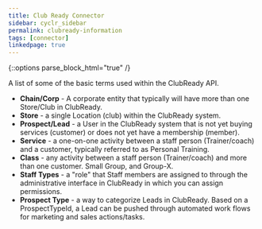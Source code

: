 ```yaml
---
title: Club Ready Connector
sidebar: cyclr_sidebar
permalink: clubready-information
tags: [connector]
linkedpage: true
---
```

{::options parse_block_html="true" /}
<section class="card">

A list of some of the basic terms used within the ClubReady API.

* **Chain/Corp** - A corporate entity that typically will have more than one Store/Club in ClubReady.
* **Store** - a single Location (club) within the ClubReady system.
* **Prospect/Lead** - a User in the ClubReady system that is not yet buying services (customer) or does not yet have a membership (member).
* **Service** - a one-on-one activity between a staff person (Trainer/coach) and a customer, typically referred to as Personal Training.
* **Class** - any activity between a staff person (Trainer/coach) and more than one customer. Small Group, and Group-X.
* **Staff Types** - a "role" that Staff members are assigned to through the administrative interface in ClubReady in which you can assign permissions.
* **Prospect Type** - a way to categorize Leads in ClubReady. Based on a ProspectTypeId, a Lead can be pushed through automated work flows for marketing and sales actions/tasks.




</section>
